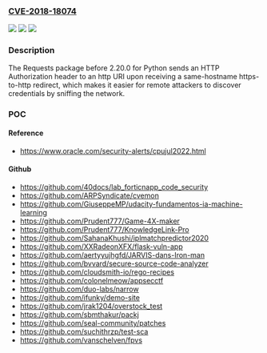 ### [CVE-2018-18074](https://cve.mitre.org/cgi-bin/cvename.cgi?name=CVE-2018-18074)
![](https://img.shields.io/static/v1?label=Product&message=n%2Fa&color=blue)
![](https://img.shields.io/static/v1?label=Version&message=n%2Fa%20&color=brightgreen)
![](https://img.shields.io/static/v1?label=Vulnerability&message=n%2Fa&color=brightgreen)

### Description

The Requests package before 2.20.0 for Python sends an HTTP Authorization header to an http URI upon receiving a same-hostname https-to-http redirect, which makes it easier for remote attackers to discover credentials by sniffing the network.

### POC

#### Reference
- https://www.oracle.com/security-alerts/cpujul2022.html

#### Github
- https://github.com/40docs/lab_forticnapp_code_security
- https://github.com/ARPSyndicate/cvemon
- https://github.com/GiuseppeMP/udacity-fundamentos-ia-machine-learning
- https://github.com/Prudent777/Game-4X-maker
- https://github.com/Prudent777/KnowledgeLink-Pro
- https://github.com/SahanaKhushi/iplmatchpredictor2020
- https://github.com/XXRadeonXFX/flask-vuln-app
- https://github.com/aertyyujhgfd/JARVIS-dans-Iron-man
- https://github.com/bvvard/secure-source-code-analyzer
- https://github.com/cloudsmith-io/rego-recipes
- https://github.com/colonelmeow/appsecctf
- https://github.com/duo-labs/narrow
- https://github.com/ifunky/demo-site
- https://github.com/jrak1204/overstock_test
- https://github.com/sbmthakur/packj
- https://github.com/seal-community/patches
- https://github.com/suchithrzp/test-sca
- https://github.com/vanschelven/fpvs

